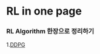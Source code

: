 # RL in one page
### RL Algorithm 한장으로 정리하기

1.[DDPG](https://github.com/jwc0906/One-picture-RL-summary/blob/master/DDPG%20summary.md)
